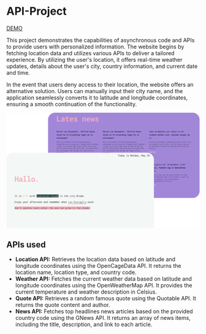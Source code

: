 # API-Project

[DEMO](https://ihonu.github.io/API-Project/)

This project demonstrates the capabilities of asynchronous code and APIs to provide users with personalized information. The website begins by fetching location data and utilizes various APIs to deliver a tailored experience. By utilizing the user's location, it offers real-time weather updates, details about the user's city, country information, and current date and time.

In the event that users deny access to their location, the website offers an alternative solution. Users can manually input their city name, and the application seamlessly converts it to latitude and longitude coordinates, ensuring a smooth continuation of the functionality.

![Screenshot](img/screenshots/Desktop.svg)

## APIs used

- **Location API:** Retrieves the location data based on latitude and longitude coordinates using the OpenCageData API. It returns the location name, location type, and country code.
- **Weather API:** Fetches the current weather data based on latitude and longitude coordinates using the OpenWeatherMap API. It provides the current temperature and weather description in Celsius.
- **Quote API:** Retrieves a random famous quote using the Quotable API. It returns the quote content and author.
- **News API:** Fetches top headlines news articles based on the provided country code using the GNews API. It returns an array of news items, including the title, description, and link to each article.
